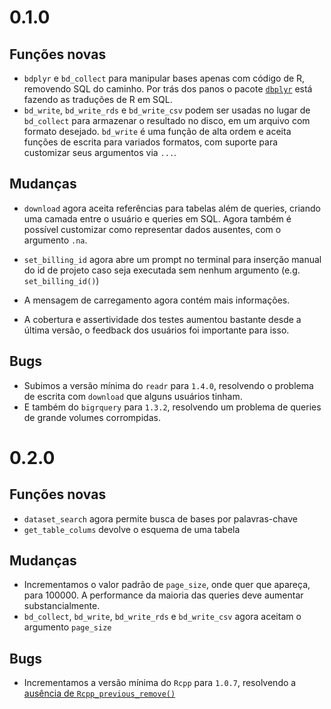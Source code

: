 # 0.1.0

## Funções novas

* `bdplyr` e `bd_collect` para manipular bases apenas com código de R, removendo SQL do caminho. Por trás dos panos o pacote [`dbplyr`](https://dbplyr.tidyverse.org/) está fazendo as traduções de R em SQL.
* `bd_write`, `bd_write_rds` e `bd_write_csv` podem ser usadas no lugar de `bd_collect` para armazenar o resultado no disco, em um arquivo com formato desejado. `bd_write` é uma função de alta ordem e aceita funções de escrita para variados formatos, com suporte para customizar seus argumentos via `...`.

## Mudanças

* `download` agora aceita referências para tabelas além de queries, criando uma camada entre o usuário e queries em SQL. Agora também é possível customizar como representar dados ausentes, com o argumento `.na`.
* `set_billing_id` agora abre um prompt no terminal para inserção manual do id de projeto caso seja executada sem nenhum argumento (e.g. `set_billing_id()`)
 
* A mensagem de carregamento agora contém mais informações.
* A cobertura e assertividade dos testes aumentou bastante desde a última versão, o feedback dos usuários foi importante para isso.

## Bugs

* Subimos a versão mínima do `readr` para `1.4.0`, resolvendo o problema de escrita com `download` que alguns usuários tinham.
* E também do `bigrquery` para `1.3.2`, resolvendo um problema de queries de grande volumes corrompidas.

# 0.2.0

## Funções novas
* `dataset_search` agora permite busca de bases por palavras-chave
* `get_table_colums` devolve o esquema de uma tabela

## Mudanças
* Incrementamos o valor padrão de `page_size`, onde quer que apareça, para 100000. A performance da maioria das queries deve aumentar substancialmente.
* `bd_collect`, `bd_write`, `bd_write_rds` e `bd_write_csv` agora aceitam o argumento `page_size`

## Bugs
* Incrementamos a versão mínima do `Rcpp` para `1.0.7`, resolvendo a [ausência de `Rcpp_previous_remove()`](https://stackoverflow.com/questions/68416435/rcpp-package-doesnt-include-rcpp-precious-remove)

